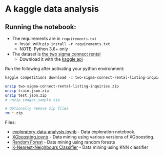 # A kaggle data analysis

## Running the notebook:

* The requirements are in `requirements.txt`
  * Install with `pip install -r requirements.txt`
  * NOTE: Python 3.6+ only
* The dataset is [the two sigma connect rental](https://www.kaggle.com/c/two-sigma-connect-rental-listing-inquiries/data)
  * Download it with the [kaggle api](https://github.com/Kaggle/kaggle-api)


Run the following after activating your python environment: 
```bash
kaggle competitions download -c two-sigma-connect-rental-listing-inquiries

unzip two-sigma-connect-rental-listing-inquiries.zip
unzip train.json.zip
unzip test.json.zip
# unzip images_sample.zip

# Optionally remove zip files
rm *.zip
```

Files:
 * [exploratory-data-analysis.ipynb](exploratory-data-analysis.ipynb) - Data exploration notebook.
 * [XGboosting.ipynb](XGboosting.ipynb) - Data mining using various versions of XGboosting.
 * [Random Forest](Milestone3codeRandomForest.ipynb) - Data mining using random forests
 * [K-Nearest-Neighbours Classifier](KNN.ipynb) - Data mining using KNN classifier

